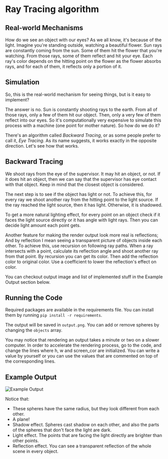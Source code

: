 # Ray Tracing algorithm

## Real-world Mechanisms

How do we see an object with our eyes? As we all know, it's because of the light. Imagine you're standing outside, watching a beautiful flower. Sun rays are constantly coming from the sun. Some of them hit the flower that you're watching. From those rays, some of them reflect and hit your eye. Each ray's color depends on the hitting point on the flower as the flower absorbs rays, and for each of them, it reflects only a portion of it. 

## Simulation

So, this is the real-world mechanism for seeing things, but is it easy to implement?

The answer is no. Sun is constantly shooting rays to the earth. From all of those rays, only a few of them hit our object. Then, only a very few of them reflect into our eyes. So it's computationally very expensive to simulate this process with a machine (one point for mother nature). So how do we do it? 

There's an algorithm called *Backward Tracing*, or as some people prefer to call it, *Eye Tracing*. As its name suggests, it works exactly in the opposite direction. Let's see how that works.

## Backward Tracing

We shoot rays from the eye of the supervisor. It may hit an object, or not. If it does hit an object, then we can say that the supervisor has eye contact with that object. Keep in mind that the closest object is considered. 

The next step is to see if the object has light or not. To achieve this, for every ray we shoot another ray from the hitting point to the light source. If the ray reached the light source, then it has light. Otherwise, it is shadowed.

To get a more natural lighting effect, for every point on an object check if it faces the light source directly or it has angle with light rays. Then you can decide light amount each point gets. 

Another feature for making the render output look more real is reflections; And by reflection I mean seeing a transparent picture of objects inside each other. To achieve this, use recursion on following ray paths. When a ray intersects with a point, calculate its reflection angle and shoot another ray from that point. By recursion you can get its color. Then add the reflection color to original color. Use a coefficient to lower the reflection's effect on color.   

You can checkout output image and list of implemented stuff in the Example Output section below.      

## Running the Code

Required packages are available in the requirements file. You can install them by running ```pip install -r requirements```.

The output will be saved in ```output.png```. You can add or remove spheres by changing the ```objects``` array.

You may notice that rendering an output takes a minute or two on a slower computer. In order to accelerate the rendering process, go to the code, and change the lines where h, w and screen_cor are initialized. You can write a value by yourself or you can use the values that are commented on top of the corresponding lines. 

## Example Output

![Example Output](https://www.dl.dropboxusercontent.com/s/6ihvsdp9d3xop58/release-5.png?dl=0)

Notice that:

* These spheres have the same radius, but they look different from each other.
* A plane!
* Shadow effect. Spheres cast shadow on each other, and also the parts of the spheres that don't face the light are dark.
* Light effect. The points that are facing the light directly are brighter than other points.
* Reflection effect. You can see a transparent reflection of the whole scene in every object.   
